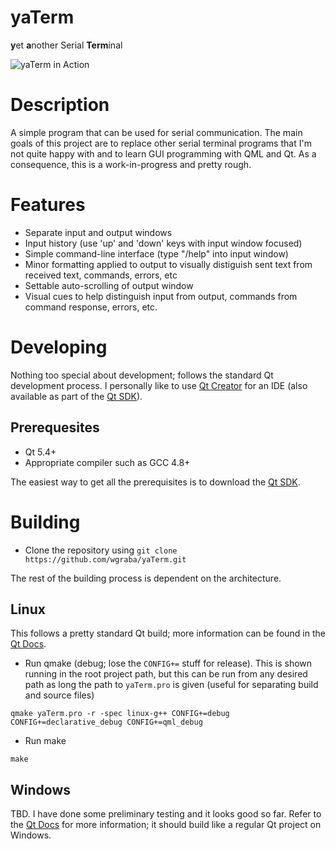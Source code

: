 yaTerm
======

**y**et **a**nother Serial **Term**inal

![yaTerm in Action](https://lh5.googleusercontent.com/-p9PyEa4XW_k/VK9s3u76k3I/AAAAAAAAD5g/9iwXxrqc1bI/w640-h543-no/yaTerm_screenshot2.png)

Description
===========

A simple program that can be used for serial communication. The main goals of this 
project are to replace other serial terminal programs that I'm not quite happy 
with and to learn GUI programming with QML and Qt. As a consequence, this
is a work-in-progress and pretty rough.

Features
========

* Separate input and output windows
* Input history (use 'up' and 'down' keys with input window focused)
* Simple command-line interface (type "/help" into input window)
* Minor formatting applied to output to visually distiguish sent text from received text, commands, errors, etc
* Settable auto-scrolling of output window
* Visual cues to help distinguish input from output, commands from command response, errors, etc.


Developing
==========

Nothing too special about development; follows the standard Qt development process. I personally like to use [Qt Creator](http://qt-project.org/wiki/Category:Tools::QtCreator) for an IDE (also available as part of the [Qt SDK](http://qt-project.org/downloads)).

Prerequesites
-------------

* Qt 5.4+
* Appropriate compiler such as GCC 4.8+

The easiest way to get all the prerequisites is to download the [Qt SDK](http://qt-project.org/downloads).


Building
========

* Clone the repository using `git clone https://github.com/wgraba/yaTerm.git`

The rest of the building process is dependent on the architecture.

Linux
-----

This follows a pretty standard Qt build; more information can be found in the [Qt Docs](http://qt-project.org/doc/).

* Run qmake (debug; lose the `CONFIG+=` stuff for release). This is shown running in the root project path, but this can be run from any desired path as long the path to `yaTerm.pro` is given (useful for separating build and source files)

```
qmake yaTerm.pro -r -spec linux-g++ CONFIG+=debug CONFIG+=declarative_debug CONFIG+=qml_debug
```

* Run make

```
make
```

Windows
-------

TBD. I have done some preliminary testing and it looks good so far. Refer to the [Qt Docs](http://qt-project.org/doc/) for more information; it should build like a regular Qt project on Windows.
